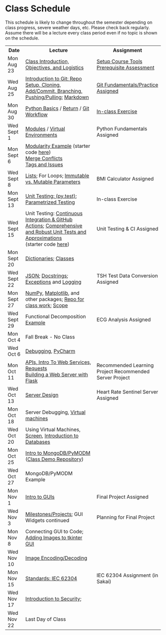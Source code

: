 # Class Schedule

This schedule is likely to change throughout the semester depending on class
progress, severe weather days, etc.  Please check back regularly.  Assume there 
will be a lecture every class period even if no topic is shown on the schedule.

<table>

<tr>
<th>Date</th>
<th>Lecture</th>
<th>Assignment</th>
</tr>

<tr>
<td>Mon Aug 23</td>
    <td><a href="Lectures/Intro_Lecture.md">Class Introduction, Objectives, and Logistics</a></td>
    <td>
      <a href="Assignments/01_tool_setup_git_intro.md">Setup Course Tools</a>
      <br>
      <a href="Assignments/00_programming_assessment.md">Prerequisite Assessment</a>
</td>
</tr>

<tr>
<td>Wed Aug 25</td>
    <td><a href="Lectures/intro_to_git.md">Introduction to Git:  Repo Setup, 
    Cloning, Add/Commit, Branching, Pushing/Pulling</a>;     
    <a href="Resources/markdown.md">Markdown</a></td>
  
   <td><a href="Assignments/02_git_fundamentals_practice.md">Git Fundamentals/Practice Assigned</a></td>
</tr>

<tr>
<td>Mon Aug 30</td>
    <td><a href="Lectures/python_basics.md">Python Basics</a> /
    <a href="Lectures/return_keyword.md">Return</a> /
    <a href="Lectures/git_workflow.md">Git Workflow</a>
    </td>
    <td><a href="Lectures/git_workflow.md#LDL-Branch">In-class Exercise</td>
</tr>

<tr>
<td>Wed Sept 1</td>
    <td><a href="Lectures/modules.md">Modules</a> /
    <a href="Lectures/virtual_environments.md">Virtual Environments</a> 
    </td>
    <td><!---<a href="Assignments/PythonFundamentalAssignment.md">--->Python Fundamentals Assigned<!---</a>---></td>
</tr>

<tr>
<td>Mon Sept 6</td> 
  <td> 
    <a href="Lectures/modularity_example.md">Modularity Example</a> (starter code <a href="https://github.com/dward2/modularity_example">here</a>)<br>        
    <a href="Resources/Git/MergeConflicts.md">Merge Conflicts</a><br>
    <a href="Lectures/git_workflow_more.md">Tags and Issues</a><br>
  </td>
  <td></td>
</tr>

<tr>
<td>Wed Sept 8</td>
    <td>
        <a href="Lectures/lists.md">Lists</a>;
        For Loops;
        <a href="Lectures/parameters.md">Immutable vs. Mutable Parameters</a>
    </td>
    <td>
        <!---<a href="Assignments/BMICalculatorAssignment.md">--->BMI Calculator Assigned<!---</a>--->
</td>
</tr>

<tr>
<td>Mon Sept 13</td>
    <td>
        <a href="Lectures/unit_testing.md">Unit Testing: (py.test)</a>;
        <a href="Lectures/robust_testing.md#testing-multiple-cases-using-parametrized-testing">Parametrized Testing</a>
    </td>
    <td><!---<a href = "Lectures/unit_testing.md#exercise">--->In-class Exercise<!---</a>---></td>
</tr>

<tr>
<td>Wed Sept 15</td>
    <td>
      Unit Testing: <a href="Lectures/continuous_integration_github_actions.md">Continuous 
    Integration & GitHub Actions</a>;
    <a href="Lectures/robust_testing.md">Comprehensive and Robust Unit Tests and Approximations</a>
    <br>
    (starter code <a href="Lectures/unit_testing_code/weight_entry_starter_code.md">here</a>)
    </td>
    <td><!---<a href="Assignments/UnitTestingCIAssignment.md">--->Unit Testing & CI Assigned<!---</a>---></td>
</tr>

<tr>
<td>Mon Sept 20</td>
    <td>
    <a href="Lectures/dictionaries.md">Dictionaries</a>;
    <a href="Lectures/classes.md">Classes</a>
    </td>
    <td></td>
</tr>

<tr>
<td>Wed Sept 22</td>
    <td>
        <a href="Lectures/json.md">JSON</a>;
        <a href="Lectures/docstrings.md">Docstrings</a>;
<a href="Lectures/exceptions_active_lecture.md">Exceptions</a> and 
        <a href="Lectures/logging.md">Logging</a>
    </td>
    <td>
        <!---<a href="Assignments/TSHTestDataConversion">--->TSH Test Data Conversion Assigned<!---</a>--->
    </td>
</tr>

<tr>
<td>Mon Sept 27</td>
    <td>
        <a href="Lectures/numpy.md">NumPy</a>, 
        <a href="Lectures/matplotlib.md">Matplotlib</a>, and other packages;
        <a href="https://github.com/dward2/numpy_matplotlib_class">Repo for class work</a>;
    <a href="Lectures/variable_scope.md">Scope</a>
    </td>
    <td></td>
</tr>

<tr>
<td>Wed Sept 29</td>
    <td>
        Functional Decomposition <a href="Lectures/functional_decomposition_example.md">Example</a>
    </td>
    <td><!---<a href="Assignments/ECG_Analysis">--->ECG Analysis Assigned</td>
</tr>

<tr>
<td>Mon Oct 4</td>
    <td> Fall Break - No Class
    </td>
    <td></td>
</tr>

<tr>
<td>Wed Oct 6</td>
    <td> 
    <!---<a href="Lectures/sphinx.md">Sphinx</a>--->
      <a href="Lectures/debugging.md">Debugging</a>, 
    <a href="Resources/PyCharm">PyCharm</a>
    </td>
    <td></td>
</tr>

<tr>
<td>Mon Oct 11</td>
    <td>
<a href="Lectures/apis_webservices_requests.md">
    APIs, Intro To Web Services, Requests</a><br>
    <a href="Lectures/flask_server_setup.md">
           Building a Web Server with Flask</a>
    </td>
    <td>
        <!---<a href="Lectures/name_server_project.md">--->Recommended Learning Project
        <!---<a href="Lectures/time_server_project.md">--->Recommended Server Project
    </td>
</tr>


<tr>
<td>Wed Oct 13</td>
    <td><a href="Lectures/server_code_design.md">Server Design</a>   
    <td><!---<a href="Assignments/heart_rate_sentinel_server_assignment.md">--->Heart Rate Sentinel Server Assigned</td>


<tr>
<td>Mon Oct 18</td>
    <td>Server Debugging, 
    <a href="Resources/virtual_machines.md">Virtual machines</a>
    </td>
    <td></td>
</tr>

<tr>
<td>Wed Oct 20</td>
    <td>Using Virtual Machines,
    <a href="Resources/WebServices/screen.md">Screen</a>,
    <a href="Lectures/databases.md">Introduction to Databases</a></td>
    <td></td>
</tr>

<tr>
<td>Mon Oct 25</td>
    <td>
      <a href="Lectures/databases.md#mongodb">Intro to MongoDB/PyMODM</a>      
      (<a href="https://github.com/dward2/mongo_db_jupyter_example">Class Demo  
        Repository</a>)
    </td>
    <td></td> 
</tr>

<tr>
<td>Wed Oct 27</td>
    <td>MongoDB/PyMODM Example</td>
    <td><!---<a href="Lectures/database_class_work.md">In-Class Project</a>--->
    </td>
</tr>

<tr>
<td>Mon Nov 1</td>
    <td><a href="Lectures/intro_to_gui.md">Intro to GUIs</a>
    </td>
    <td>
    <!---<a href="Assignments/final_image_processor.md">--->Final Project Assigned
    </td>
</tr>

<tr>
  <td>Wed Nov 3</td>
  <td>
    <a href="Lectures/github_teams.md">Milestones/Projects</a>; 
    GUI Widgets continued
  </td>
  <td>
    <!---<a href="Lectures/github_teams.md#Final-Project-Planning">--->Planning for Final Project
  </td>
</tr>

<tr>
    <td>Mon Nov 8</td>
    <td>
        Connecting GUI to Code;
        <a href="Resources/tkinter_images.md">Adding Images to tkinter GUI</a>
    </td>
    <td></td>
</tr>

<tr>
    <td>Wed Nov 10</td>
    <td><a href="Lectures/image_encoding_decoding.md">Image Encoding/Decoding</a></td>
    <td></td>
</tr>

<tr>
    <td>Mon Nov 15</td>
    <td>
      <a href="Resources/standards.md">Standards: </a>
      <a href="https://en.wikipedia.org/wiki/IEC_62304">IEC 62304</a></td>
    <td>IEC 62304 Assignment (in Sakai)</td>
</tr>

<tr>
    <td>Wed Nov 17</td>
    <td><a href="Lectures/intro_to_security.md">Introduction to Security</a>;
</td>
    <td></td>
</tr>

<tr>
    <td> Wed Nov 22</td>
    <td>Last Day of Class</td>
    <td></td>
</tr>





<!--<a href="Lectures/testing_fixtures_and_other_testing.md">Unit Testing:  Testing Fixtures</a>-->
  

</table>
